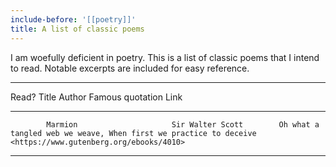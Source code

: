 ```yaml
---
include-before: '[[poetry]]'
title: A list of classic poems
---
```


I am woefully deficient in poetry. This is a list of classic poems that I intend to read. Notable excerpts are included for easy reference.

------------------------------------------------------------------------------------------------------------------------------------------------------------------------------------------------------------
Read?       Title                       Author                  Famous quotation                                                                            Link
--------    ------------------------    --------------------    ----------------------------------------------------------------------------------------    ------------------------------------------------
            Marmion                     Sir Walter Scott        Oh what a tangled web we weave, When first we practice to deceive                           <https://www.gutenberg.org/ebooks/4010>
------------------------------------------------------------------------------------------------------------------------------------------------------------------------------------------------------------
